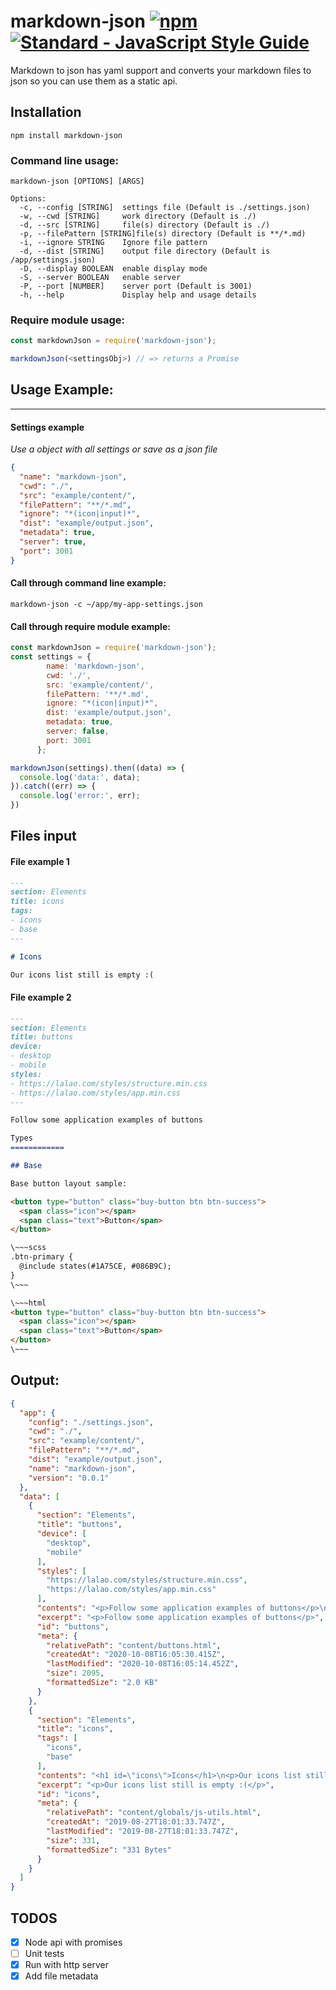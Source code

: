 markdown-json [![npm](https://img.shields.io/npm/dt/markdown-json.svg)]() [![Standard - JavaScript Style Guide](https://img.shields.io/badge/code%20style-standard-brightgreen.svg)](http://standardjs.com/)
===

Markdown to json has yaml support and converts your markdown files to json so you can use them as a static api.


## Installation

```
npm install markdown-json
```

### Command line usage:
```
markdown-json [OPTIONS] [ARGS]

Options:
  -c, --config [STRING]  settings file (Default is ./settings.json)
  -w, --cwd [STRING]     work directory (Default is ./)
  -d, --src [STRING]     file(s) directory (Default is ./)
  -p, --filePattern [STRING]file(s) directory (Default is **/*.md)
  -i, --ignore STRING    Ignore file pattern
  -d, --dist [STRING]    output file directory (Default is /app/settings.json)
  -D, --display BOOLEAN  enable display mode
  -S, --server BOOLEAN   enable server
  -P, --port [NUMBER]    server port (Default is 3001)
  -h, --help             Display help and usage details
```

### Require module usage:
```JavaScript
const markdownJson = require('markdown-json');

markdownJson(<settingsObj>) // => returns a Promise
```

## Usage Example:
---

#### Settings example
*Use a object with all settings or save as a json file*

```json
{
  "name": "markdown-json",
  "cwd": "./",
  "src": "example/content/",
  "filePattern": "**/*.md",
  "ignore": "*(icon|input)*",
  "dist": "example/output.json",
  "metadata": true,
  "server": true,
  "port": 3001
}
```

#### Call through command line example:
```
markdown-json -c ~/app/my-app-settings.json
```

#### Call through require module example:
```JavaScript
const markdownJson = require('markdown-json');
const settings = {
        name: 'markdown-json',
      	cwd: './',
      	src: 'example/content/',
        filePattern: '**/*.md',
        ignore: "*(icon|input)*",
        dist: 'example/output.json',
        metadata: true,
        server: false,
        port: 3001
      };

markdownJson(settings).then((data) => {
  console.log('data:', data);
}).catch((err) => {
  console.log('error:', err);
})
```



## Files input

#### File example 1

```markdown
---
section: Elements
title: icons
tags:
- icons
- base
---

# Icons

Our icons list still is empty :(
```

#### File example 2
```markdown
---
section: Elements
title: buttons
device:
- desktop
- mobile
styles:
- https://lalao.com/styles/structure.min.css
- https://lalao.com/styles/app.min.css
---

Follow some application examples of buttons

Types
============

## Base

Base button layout sample:

<button type="button" class="buy-button btn btn-success">
  <span class="icon"></span>
  <span class="text">Button</span>
</button>

\~~~scss
.btn-primary {
  @include states(#1A75CE, #086B9C);
}
\~~~

\~~~html
<button type="button" class="buy-button btn btn-success">
  <span class="icon"></span>
  <span class="text">Button</span>
</button>
\~~~
```


## Output:
```json
{
  "app": {
    "config": "./settings.json",
    "cwd": "./",
    "src": "example/content/",
    "filePattern": "**/*.md",
    "dist": "example/output.json",
    "name": "markdown-json",
    "version": "0.0.1"
  },
  "data": [
    {
      "section": "Elements",
      "title": "buttons",
      "device": [
        "desktop",
        "mobile"
      ],
      "styles": [
        "https://lalao.com/styles/structure.min.css",
        "https://lalao.com/styles/app.min.css"
      ],
      "contents": "<p>Follow some application examples of buttons</p>\n<h1 id=\"types\">Types</h1>\n<h3 id=\"base\">Base</h3>\n<p>Base button layout sample:</p>\n<button type=\"button\" class=\"buy-button btn btn-success\">\n  <span class=\"icon\"></span>\n  <span class=\"text\">Button</span>\n</button>\n\n<pre><code class=\"lang-scss\">.btn-primary {\n  @include states(#1A75CE, #086B9C);\n}\n</code></pre>\n<pre><code class=\"lang-html\">&lt;button type=&quot;button&quot; class=&quot;buy-button btn btn-success&quot;&gt;\n  &lt;span class=&quot;icon&quot;&gt;&lt;/span&gt;\n  &lt;span class=&quot;text&quot;&gt;Button&lt;/span&gt;\n&lt;/button&gt;\n</code></pre>\n",
      "excerpt": "<p>Follow some application examples of buttons</p>",
      "id": "buttons",
      "meta": {
        "relativePath": "content/buttons.html",
        "createdAt": "2020-10-08T16:05:30.415Z",
        "lastModified": "2020-10-08T16:05:14.452Z",
        "size": 2095,
        "formattedSize": "2.0 KB"
      }
    },
    {
      "section": "Elements",
      "title": "icons",
      "tags": [
        "icons",
        "base"
      ],
      "contents": "<h1 id=\"icons\">Icons</h1>\n<p>Our icons list still is empty :(</p>\n",
      "excerpt": "<p>Our icons list still is empty :(</p>",
      "id": "icons",
      "meta": {
        "relativePath": "content/globals/js-utils.html",
        "createdAt": "2019-08-27T18:01:33.747Z",
        "lastModified": "2019-08-27T18:01:33.747Z",
        "size": 331,
        "formattedSize": "331 Bytes"
      }
    }
  ]
}
```


## TODOS
- [X] Node api with promises
- [ ] Unit tests
- [X] Run with http server
- [X] Add file metadata
